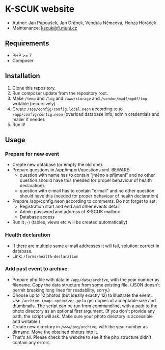 K-SCUK website
==============

 * Author: Jan Papoušek, Jan Drábek, Vendula Němcová, Honza Horáček
 * Maintenance: <kscuk@fi.muni.cz>

## Requirements

 * PHP >= 7
 * Composer

## Installation

 1. Clone this repository.
 2. Run composer update from the repository root.
 3. Make `/temp` and `/log` and `/www/storage` and `/vendor/mpdf/mpdf/tmp`
    writable (recursively).
 4. Create `/app/config/config.local.neon` according to to
    `/app/config/config.neon` (overload database info, admin credentials and
    mailer if neede).
 5. Run it!

## Usage

### Prepare for new event

 * Create new database (or empty the old one).
 * Prepare questions in /app/import/questions.xml. BEWARE:
   - question with name has to contain "jméno a příjmení" and no other
     question should have this (needed for proper behaviour of health
     declaration).
   - question with e-mail has to contain "e-mail" and no other question should
     have this (needed for proper behaviour of health declaration)
 * Prepare /app/config.neon according to comments. Do not forget to set:
      - Registration start and end and other events detail
      - Admin password and address of K-SCUK mailbox
      - Database access
 * Run it ;-) (tables, views etc will be created automatically)

### Health declaration

 * If there are multiple same e-mail addresses it will fail,
   solution: correct in database.
 * Link: `/forms/health-declaration`

### Add past event to archive

 * Prepare php file with data in `/app/data/archive`, with the year number as
   filename. Copy the data structure from some existing file. (JSON doesn't
   permit breaking long lines for readability, sorry.)
 * Choose up to 12 photos (but ideally exactly 12) to illustrate the event.
   Use `/archive-image-optimizer.py` to get copies of acceptable size and
   thumbnails. The script can be run from commandline, with a path to the photo
   directory as an optional first argument. (If you don't provide any path, the
   script will ask. Make sure your photo directory is accessible and writable.)
 * Create new directory in `/www/img/archive`, with the year number as dirname.
   Move the obtained photos into it.
 * That's all. Please check the website to see if the php structure didn't
   contain any errors.
